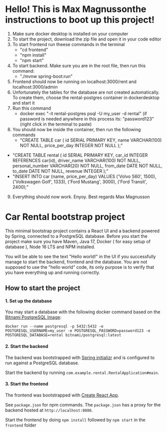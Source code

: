 # Hello! This is Max Magnussonthe instructions to boot up this project!
1. Make sure docker desktop is installed on your computer
2. To start the project, download the zip file and open it in your code editor
3. To start frontend run theese commands in the terminal
   - "cd frontend"
   - "npm install"
   - "npm start"
4. To start backend. Make sure you are in the root file, then run this command:
   - "./mvnw spring-boot:run"
5. Frontend should now be running on localhost:3000/rent and localhost:3000/admin
6. Unfortunately the tables for the database are not created automatically. To create them, choose the rental-postgres container in dockerdesktop and start it
7. Run this command
   - docker exec "-it rental-postgres psql -U my_user -d rental" (if password is needed anywhere in this process its: "password123" (right click in the terminal to paste)
8. You should now be inside the container, then run the following commands
   -  "CREATE TABLE car (
    id SERIAL PRIMARY KEY,
    name VARCHAR(100) NOT NULL,
    price_per_day INTEGER NOT NULL
);"
-  "CREATE TABLE rental (
    id SERIAL PRIMARY KEY,
    car_id INTEGER REFERENCES car(id),
    driver_name VARCHAR(100) NOT NULL,
    personal_number VARCHAR(20) NOT NULL,
    from_date DATE NOT NULL,
    to_date DATE NOT NULL,
    revenue INTEGER
);"
- "INSERT INTO car (name, price_per_day) VALUES
('Volvo S60', 1500),
('Volkswagen Golf', 1333),
('Ford Mustang', 3000),
('Ford Transit', 2400);"

9. Everything should now work. Enyoy. Best regards Max Magnusson
   
# Car Rental bootstrap project

This minimal bootstrap project contains a React UI and a backend powered by Spring, connected to a PostgreSQL database.
Before you start the project make sure you have Maven, Java 17, Docker ( for easy setup of database ), Node 16 LTS and NPM installed. 

You will be able to see the text "Hello world!" in the UI if you successfully manage to start the backend, frontend and the database. You are not supposed to use the "hello world" code, its only purpose is to verify that you have everything up and running correctly. 

## How to start the project

#### 1. Set up the database
You may start a database with the following docker command based on the [Bitnami PostgreSQL Image](https://hub.docker.com/r/bitnami/postgresql/):

`docker run --name postgresql -p 5432:5432 -e POSTGRESQL_USERNAME=my_user -e POSTGRESQL_PASSWORD=password123 -e POSTGRESQL_DATABASE=rental bitnami/postgresql:latest`


#### 2. Start the backend 
The backend was bootstrapped with [Spring initializr](https://start.spring.io/) and is configured to run against a PostgreSQL database.

Start the backend by running  `com.example.rental.RentalApplication#main`.


#### 3. Start the frontend
The frontend was bootstrapped with [Create React App](https://github.com/facebook/create-react-app).

See `package.json` for npm commands. The `package.json` has a proxy for the backend hosted at `http://localhost:8080`.

Start the frontend by doing `npm install` followed by `npm start` in the `frontend` folder




